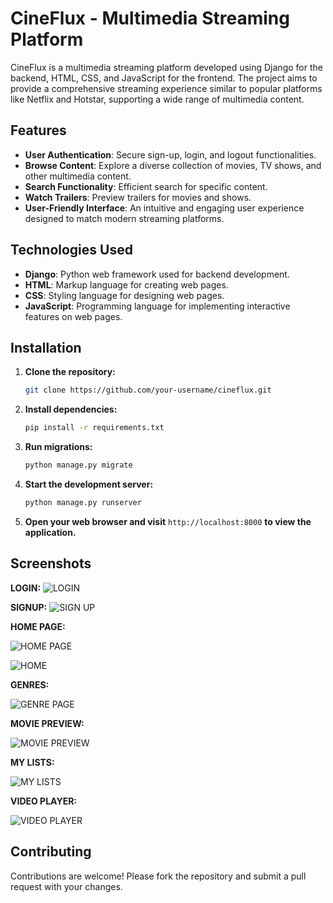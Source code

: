 # CineFlux - Multimedia Streaming Platform

CineFlux is a multimedia streaming platform developed using Django for the backend, HTML, CSS, and JavaScript for the frontend. The project aims to provide a comprehensive streaming experience similar to popular platforms like Netflix and Hotstar, supporting a wide range of multimedia content.

## Features

- **User Authentication**: Secure sign-up, login, and logout functionalities.
- **Browse Content**: Explore a diverse collection of movies, TV shows, and other multimedia content.
- **Search Functionality**: Efficient search for specific content.
- **Watch Trailers**: Preview trailers for movies and shows.
- **User-Friendly Interface**: An intuitive and engaging user experience designed to match modern streaming platforms.

## Technologies Used

- **Django**: Python web framework used for backend development.
- **HTML**: Markup language for creating web pages.
- **CSS**: Styling language for designing web pages.
- **JavaScript**: Programming language for implementing interactive features on web pages.

## Installation

1. **Clone the repository:**

    ```bash
    git clone https://github.com/your-username/cineflux.git
    ```

2. **Install dependencies:**

    ```bash
    pip install -r requirements.txt
    ```

3. **Run migrations:**

    ```bash
    python manage.py migrate
    ```

4. **Start the development server:**

    ```bash
    python manage.py runserver
    ```

5. **Open your web browser and visit** `http://localhost:8000` **to view the application.**

## Screenshots
**LOGIN:**
![LOGIN](https://github.com/nandu1331/CineFlux/assets/116256681/e2f051b7-6e6c-49cc-91cc-5f5d90c80954)

**SIGNUP:**
![SIGN UP](https://github.com/nandu1331/CineFlux/assets/116256681/f0c18cce-44ac-457b-a52f-982e22bbeaa2)

**HOME PAGE:**

![HOME PAGE](https://github.com/nandu1331/CineFlux/assets/116256681/c76798b3-f56b-43a5-93e3-db3d54759a22)


![HOME](https://github.com/nandu1331/CineFlux/assets/116256681/0d92b7d1-befe-477f-9e9b-ed74cd26b574)

**GENRES:**

![GENRE PAGE](https://github.com/nandu1331/CineFlux/assets/116256681/08e6bf71-e838-4e65-bc5a-03023b36df38)

**MOVIE PREVIEW:**

![MOVIE PREVIEW](https://github.com/nandu1331/CineFlux/assets/116256681/c5dc8a9e-c519-4515-9738-25f7fd64bf8e)

**MY LISTS:**

![MY LISTS](https://github.com/nandu1331/CineFlux/assets/116256681/f21c2f4a-3ac3-4405-a551-73dbe26962ca)

**VIDEO PLAYER:**

![VIDEO PLAYER](https://github.com/nandu1331/CineFlux/assets/116256681/05c0867b-0c2e-4b90-9993-b313ced6786b)

## Contributing

Contributions are welcome! Please fork the repository and submit a pull request with your changes.


